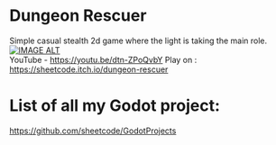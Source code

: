 # **Dungeon Rescuer**
Simple casual stealth 2d game where the light is taking the main role.
[![IMAGE ALT](https://img.youtube.com/vi/XzIwSAHG1mw/0.jpg)](https://www.youtube.com/watch?v=XzIwSAHG1mw)  
YouTube - https://youtu.be/dtn-ZPoQvbY
Play on : https://sheetcode.itch.io/dungeon-rescuer


# List of all my Godot project:
https://github.com/sheetcode/GodotProjects
